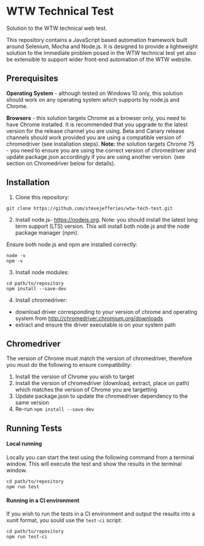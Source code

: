# WTW Technical Test
Solution to the WTW technical web test.

This repository contains a JavaScript based automation framework built around
Selenium, Mocha and Node.js. It is designed to provide a lightweight solution to
the immediate problem posed in the WTW technical test yet also be extensible to
support wider front-end automation of the WTW website.

## Prerequisites

**Operating System** - although tested on Windows 10 only, this solution should
work on any operating system which supports by node.js and Chrome.

**Browsers** - this solution targets Chrome as a browser only, you need to have
Chrome installed. It is recommended that you upgrade to the latest version for
the release channel you are using. Beta and Canary release channels should work
provided you are using a compatible version of chromedriver (see installation
steps). **Note:** the solution targets Chrome 75 - you need to ensure you are
using the correct version of chromedriver and update package.json accordingly
if you are using another version. (see section on Chromedriver below for
details).

## Installation
1. Clone this repository:
  ```
  git clone https://github.com/stevejefferies/wtw-tech-test.git
  ```
2. Install node.js- https://nodejs.org. Note: you should install the
  latest long term support (LTS) version. This will install both node.js and the
  node package manager (npm).

  Ensure both node.js and npm are installed correctly:
  ```
  node -v
  npm -v
  ```
3. Install node modules:
  ```
  cd path/to/repository
  npm install --save-dev
  ```
4. Install chromedriver:
  - download driver corresponding to your version of chrome and operating system
  from http://chromedriver.chromium.org/downloads
  - extract and ensure the driver executable is on your system path

## Chromedriver
The version of Chrome must match the version of chromedriver, therefore you must
do the following to ensure compatibility:
1. Install the version of Chrome you wish to target
2. Install the version of chromedriver (download, extract, place on path) which
matches the version of Chrome you are targetting
3. Update package.json to update the chromedriver dependency to the same version
4. Re-run `npm install --save-dev`


## Running Tests
#### Local running
Locally you can start the test using the following command from a terminal
window. This will execute the test and show the results in the terminal window.
```
cd path/to/repository
npm run test
```

#### Running in a CI environment
If you wish to run the tests in a CI environment and output the results into a
xunit format, you sould use the `test-ci` script:
```
cd path/to/repository
npm run test-ci
```
